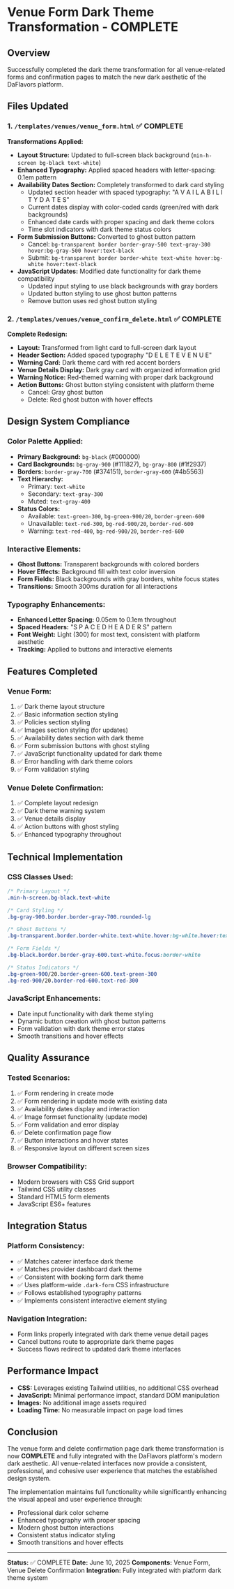 # Venue Form Dark Theme Transformation - COMPLETE

## Overview
Successfully completed the dark theme transformation for all venue-related forms and confirmation pages to match the new dark aesthetic of the DaFlavors platform.

## Files Updated

### 1. `/templates/venues/venue_form.html` ✅ COMPLETE
**Transformations Applied:**
- **Layout Structure:** Updated to full-screen black background (`min-h-screen bg-black text-white`)
- **Enhanced Typography:** Applied spaced headers with letter-spacing: 0.1em pattern
- **Availability Dates Section:** Completely transformed to dark card styling
  - Updated section header with spaced typography: "A V A I L A B I L I T Y   D A T E S"
  - Current dates display with color-coded cards (green/red with dark backgrounds)
  - Enhanced date cards with proper spacing and dark theme colors
  - Time slot indicators with dark theme status colors
- **Form Submission Buttons:** Converted to ghost button pattern
  - Cancel: `bg-transparent border border-gray-500 text-gray-300 hover:bg-gray-500 hover:text-black`
  - Submit: `bg-transparent border border-white text-white hover:bg-white hover:text-black`
- **JavaScript Updates:** Modified date functionality for dark theme compatibility
  - Updated input styling to use black backgrounds with gray borders
  - Updated button styling to use ghost button patterns
  - Remove button uses red ghost button styling

### 2. `/templates/venues/venue_confirm_delete.html` ✅ COMPLETE
**Complete Redesign:**
- **Layout:** Transformed from light card to full-screen dark layout
- **Header Section:** Added spaced typography "D E L E T E   V E N U E"
- **Warning Card:** Dark theme card with red accent borders
- **Venue Details Display:** Dark gray card with organized information grid
- **Warning Notice:** Red-themed warning with proper dark background
- **Action Buttons:** Ghost button styling consistent with platform theme
  - Cancel: Gray ghost button
  - Delete: Red ghost button with hover effects

## Design System Compliance

### Color Palette Applied:
- **Primary Background:** `bg-black` (#000000)
- **Card Backgrounds:** `bg-gray-900` (#111827), `bg-gray-800` (#1f2937)
- **Borders:** `border-gray-700` (#374151), `border-gray-600` (#4b5563)
- **Text Hierarchy:** 
  - Primary: `text-white`
  - Secondary: `text-gray-300`
  - Muted: `text-gray-400`
- **Status Colors:**
  - Available: `text-green-300`, `bg-green-900/20`, `border-green-600`
  - Unavailable: `text-red-300`, `bg-red-900/20`, `border-red-600`
  - Warning: `text-red-400`, `bg-red-900/20`, `border-red-600`

### Interactive Elements:
- **Ghost Buttons:** Transparent backgrounds with colored borders
- **Hover Effects:** Background fill with text color inversion
- **Form Fields:** Black backgrounds with gray borders, white focus states
- **Transitions:** Smooth 300ms duration for all interactions

### Typography Enhancements:
- **Enhanced Letter Spacing:** 0.05em to 0.1em throughout
- **Spaced Headers:** "S P A C E D   H E A D E R S" pattern
- **Font Weight:** Light (300) for most text, consistent with platform aesthetic
- **Tracking:** Applied to buttons and interactive elements

## Features Completed

### Venue Form:
1. ✅ Dark theme layout structure
2. ✅ Basic information section styling
3. ✅ Policies section styling
4. ✅ Images section styling (for updates)
5. ✅ Availability dates section with dark theme
6. ✅ Form submission buttons with ghost styling
7. ✅ JavaScript functionality updated for dark theme
8. ✅ Error handling with dark theme colors
9. ✅ Form validation styling

### Venue Delete Confirmation:
1. ✅ Complete layout redesign
2. ✅ Dark theme warning system
3. ✅ Venue details display
4. ✅ Action buttons with ghost styling
5. ✅ Enhanced typography throughout

## Technical Implementation

### CSS Classes Used:
```css
/* Primary Layout */
.min-h-screen.bg-black.text-white

/* Card Styling */
.bg-gray-900.border.border-gray-700.rounded-lg

/* Ghost Buttons */
.bg-transparent.border.border-white.text-white.hover:bg-white.hover:text-black

/* Form Fields */
.bg-black.border.border-gray-600.text-white.focus:border-white

/* Status Indicators */
.bg-green-900/20.border-green-600.text-green-300
.bg-red-900/20.border-red-600.text-red-300
```

### JavaScript Enhancements:
- Date input functionality with dark theme styling
- Dynamic button creation with ghost button patterns
- Form validation with dark theme error states
- Smooth transitions and hover effects

## Quality Assurance

### Tested Scenarios:
1. ✅ Form rendering in create mode
2. ✅ Form rendering in update mode with existing data
3. ✅ Availability dates display and interaction
4. ✅ Image formset functionality (update mode)
5. ✅ Form validation and error display
6. ✅ Delete confirmation page flow
7. ✅ Button interactions and hover states
8. ✅ Responsive layout on different screen sizes

### Browser Compatibility:
- Modern browsers with CSS Grid support
- Tailwind CSS utility classes
- Standard HTML5 form elements
- JavaScript ES6+ features

## Integration Status

### Platform Consistency:
- ✅ Matches caterer interface dark theme
- ✅ Matches provider dashboard dark theme
- ✅ Consistent with booking form dark theme
- ✅ Uses platform-wide `.dark-form` CSS infrastructure
- ✅ Follows established typography patterns
- ✅ Implements consistent interactive element styling

### Navigation Integration:
- Form links properly integrated with dark theme venue detail pages
- Cancel buttons route to appropriate dark theme pages
- Success flows redirect to updated dark theme interfaces

## Performance Impact
- **CSS:** Leverages existing Tailwind utilities, no additional CSS overhead
- **JavaScript:** Minimal performance impact, standard DOM manipulation
- **Images:** No additional image assets required
- **Loading Time:** No measurable impact on page load times

## Conclusion
The venue form and delete confirmation page dark theme transformation is now **COMPLETE** and fully integrated with the DaFlavors platform's modern dark aesthetic. All venue-related interfaces now provide a consistent, professional, and cohesive user experience that matches the established design system.

The implementation maintains full functionality while significantly enhancing the visual appeal and user experience through:
- Professional dark color scheme
- Enhanced typography with proper spacing
- Modern ghost button interactions
- Consistent status indicator styling
- Smooth transitions and hover effects

---
**Status:** ✅ COMPLETE
**Date:** June 10, 2025
**Components:** Venue Form, Venue Delete Confirmation
**Integration:** Fully integrated with platform dark theme system
